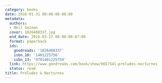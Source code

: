 ```yaml
---
category: books
date: 2016-01-31 00:00:00-08:00
metadata:
  authors:
  - Neil Gaiman
  cover: 1826488337.jpg
  end_date: 2016-03-27 00:00:00-07:00
  format: paperback
  ids:
    goodreads: '1826488337'
    isbn_10: '1401225756'
    isbn_13: '9781401225759'
  link: https://www.goodreads.com/book/show/6657541-preludes-nocturnes
  status: read
title: Preludes & Nocturnes
---
```

